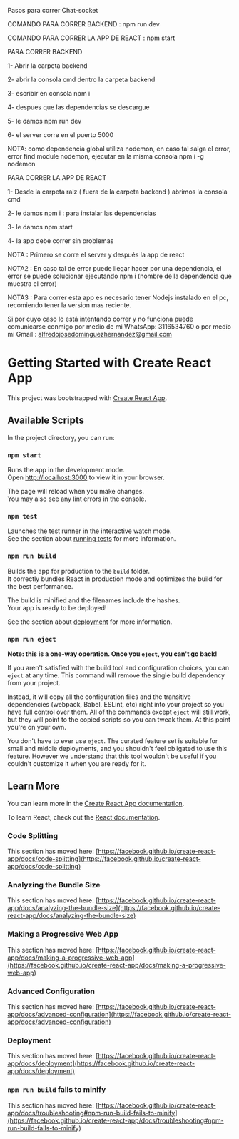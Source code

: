 
Pasos para correr Chat-socket


COMANDO PARA CORRER BACKEND : npm run dev


COMANDO PARA CORRER LA APP DE REACT : npm start


 PARA CORRER BACKEND

1- Abrir la carpeta backend 

2- abrir la consola cmd dentro la carpeta backend

3- escribir en consola npm i

4- despues que las dependencias se descargue 

5- le damos npm run dev

6- el server corre en el puerto 5000


NOTA: como dependencia global utiliza nodemon, en caso tal salga el error,
error find module nodemon, ejecutar en la misma consola npm i -g nodemon 


 PARA CORRER LA APP DE REACT

1- Desde la carpeta raiz ( fuera de la carpeta backend ) abrimos la consola cmd 

2- le damos npm i : para instalar las dependencias

3- le damos npm start

4- la app debe correr sin problemas


NOTA : Primero se corre el server y después la app de react 


NOTA2 : En caso tal de error puede llegar hacer por una dependencia, el error se puede solucionar ejecutando 
npm i (nombre de la dependencia que muestra el error)


NOTA3 : Para correr esta app es necesario tener Nodejs instalado en el pc, recomiendo tener la version mas reciente.


Si por cuyo caso lo está intentando correr y no funciona puede comunicarse conmigo por medio de mi WhatsApp: 3116534760
o por medio mi Gmail : alfredojosedominguezhernandez@gmail.com




# Getting Started with Create React App

This project was bootstrapped with [Create React App](https://github.com/facebook/create-react-app).

## Available Scripts

In the project directory, you can run:

### `npm start`

Runs the app in the development mode.\
Open [http://localhost:3000](http://localhost:3000) to view it in your browser.

The page will reload when you make changes.\
You may also see any lint errors in the console.

### `npm test`

Launches the test runner in the interactive watch mode.\
See the section about [running tests](https://facebook.github.io/create-react-app/docs/running-tests) for more information.

### `npm run build`

Builds the app for production to the `build` folder.\
It correctly bundles React in production mode and optimizes the build for the best performance.

The build is minified and the filenames include the hashes.\
Your app is ready to be deployed!

See the section about [deployment](https://facebook.github.io/create-react-app/docs/deployment) for more information.

### `npm run eject`

**Note: this is a one-way operation. Once you `eject`, you can't go back!**

If you aren't satisfied with the build tool and configuration choices, you can `eject` at any time. This command will remove the single build dependency from your project.

Instead, it will copy all the configuration files and the transitive dependencies (webpack, Babel, ESLint, etc) right into your project so you have full control over them. All of the commands except `eject` will still work, but they will point to the copied scripts so you can tweak them. At this point you're on your own.

You don't have to ever use `eject`. The curated feature set is suitable for small and middle deployments, and you shouldn't feel obligated to use this feature. However we understand that this tool wouldn't be useful if you couldn't customize it when you are ready for it.

## Learn More

You can learn more in the [Create React App documentation](https://facebook.github.io/create-react-app/docs/getting-started).

To learn React, check out the [React documentation](https://reactjs.org/).

### Code Splitting

This section has moved here: [https://facebook.github.io/create-react-app/docs/code-splitting](https://facebook.github.io/create-react-app/docs/code-splitting)

### Analyzing the Bundle Size

This section has moved here: [https://facebook.github.io/create-react-app/docs/analyzing-the-bundle-size](https://facebook.github.io/create-react-app/docs/analyzing-the-bundle-size)

### Making a Progressive Web App

This section has moved here: [https://facebook.github.io/create-react-app/docs/making-a-progressive-web-app](https://facebook.github.io/create-react-app/docs/making-a-progressive-web-app)

### Advanced Configuration

This section has moved here: [https://facebook.github.io/create-react-app/docs/advanced-configuration](https://facebook.github.io/create-react-app/docs/advanced-configuration)

### Deployment

This section has moved here: [https://facebook.github.io/create-react-app/docs/deployment](https://facebook.github.io/create-react-app/docs/deployment)

### `npm run build` fails to minify

This section has moved here: [https://facebook.github.io/create-react-app/docs/troubleshooting#npm-run-build-fails-to-minify](https://facebook.github.io/create-react-app/docs/troubleshooting#npm-run-build-fails-to-minify)
